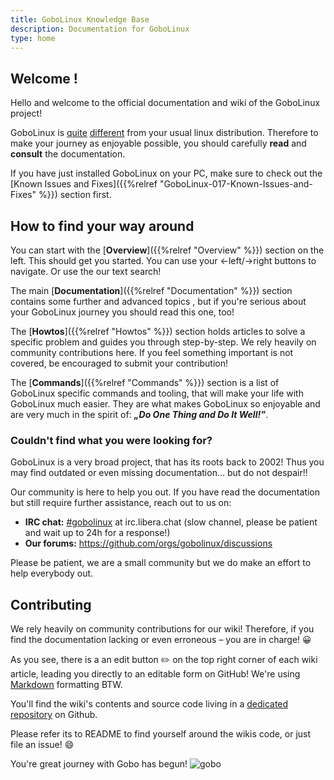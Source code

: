```yaml
---
title: GoboLinux Knowledge Base
description: Documentation for GoboLinux
type: home
---
```


## Welcome !

Hello and welcome to the official documentation and wiki of the GoboLinux
project!

GoboLinux is [quite](https://gobolinux.org/k5.html)
[different](https://gobolinux.org/at_a_glance.html) from your usual linux
distribution. Therefore to make your journey as enjoyable possible, you should
carefully **read** and **consult** the documentation.

If you have just installed GoboLinux on your PC, make sure to check out the
[Known Issues and Fixes]({{%relref "GoboLinux-017-Known-Issues-and-Fixes" %}})
section first.

## How to find your way around

You can start with the [**Overview**]({{%relref "Overview" %}}) section on the
left. This should get you started. You can use your ←left/→right buttons to
navigate. Or use the our text search!

The main [**Documentation**]({{%relref "Documentation" %}}) section contains some
further and advanced topics , but if you're serious about your GoboLinux journey
you should read this one, too!

The [**Howtos**]({{%relref "Howtos" %}}) section holds articles to solve a specific
problem and guides you through step-by-step. We rely heavily on community
contributions here. If you feel something important is not covered, be
encouraged to submit your contribution!

The [**Commands**]({{%relref "Commands" %}}) section is a list of GoboLinux
specific commands and tooling, that will make your life with GoboLinux much
easier. They are what makes GoboLinux so enjoyable and are very much in the
spirit of: **_„Do One Thing and Do It Well!”_**.

### Couldn't find what you were looking for?

GoboLinux is a very broad project, that has its roots back to 2002!
Thus you may find outdated or even missing documentation... but do not
despair!!

Our community is here to help you out. If you have read the documentation but
still require further assistance, reach out to us on:

-   **IRC chat:** [#gobolinux](irc://irc.libera.chat/gobolinux) at
    irc.libera.chat (slow channel, please be patient and wait up to 24h for a response!)
-   **Our forums:** https://github.com/orgs/gobolinux/discussions

Please be patient, we are a small community but we do make an effort to help
everybody out.

## Contributing

We rely heavily on community contributions for our wiki! Therefore, if you find
the documentation lacking or even erroneous – you are in charge! 😀

As you see, there is a an edit button ✏️ on the top right corner of each wiki article, leading you directly to an editable form on GitHub! We're using [Markdown](https://mcshelby.github.io/hugo-theme-relearn/authoring/markdown/) formatting BTW.

You'll find the wiki's contents and source code living in a
[dedicated repository](https://github.com/gobolinux/Documentation) on Github.

Please refer its to README to find yourself around the wikis code, or just file an issue! 😄

You're great journey with Gobo has begun! ![gobo](images/goboicon.png)

